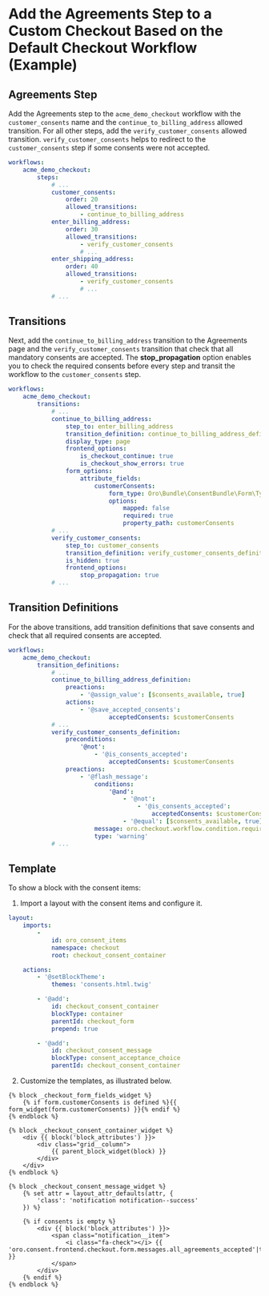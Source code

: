 # Add the Agreements Step to a Custom Checkout Based on the Default Checkout Workflow (Example)

## Agreements Step

Add the Agreements step to the `acme_demo_checkout` workflow with the `customer_consents` name and the `continue_to_billing_address` allowed transition. For all other steps, add the `verify_customer_consents` allowed transition. `verify_customer_consents` helps to redirect to the `customer_consents` step if some consents were not accepted.

```yml
workflows:
    acme_demo_checkout:
        steps:
            # ...
            customer_consents:
                order: 20
                allowed_transitions:
                    - continue_to_billing_address
            enter_billing_address:
                order: 30
                allowed_transitions:
                    - verify_customer_consents
                    # ...
            enter_shipping_address:
                order: 40
                allowed_transitions:
                    - verify_customer_consents
                    # ...
            # ...
```

## Transitions

Next, add the `continue_to_billing_address` transition to the Agreements page and the `verify_customer_consents` transition that check that all mandatory consents are accepted. The **stop_propagation** option enables you to check the required consents before every step and transit the workflow to the `customer_consents` step.

```yml
workflows:
    acme_demo_checkout:
        transitions:
            # ...
            continue_to_billing_address:
                step_to: enter_billing_address
                transition_definition: continue_to_billing_address_definition
                display_type: page
                frontend_options:
                    is_checkout_continue: true
                    is_checkout_show_errors: true
                form_options:
                    attribute_fields:
                        customerConsents:
                            form_type: Oro\Bundle\ConsentBundle\Form\Type\ConsentAcceptanceType
                            options:
                                mapped: false
                                required: true
                                property_path: customerConsents
            # ...
            verify_customer_consents:
                step_to: customer_consents
                transition_definition: verify_customer_consents_definition
                is_hidden: true
                frontend_options:
                    stop_propagation: true
            # ...
```

## Transition Definitions

For the above transitions, add transition definitions that save consents and check that all required consents are accepted.

```yml
workflows:
    acme_demo_checkout:
        transition_definitions:
            # ...
            continue_to_billing_address_definition:
                preactions:
                    - '@assign_value': [$consents_available, true]
                actions:
                    - '@save_accepted_consents':
                            acceptedConsents: $customerConsents
            # ...
            verify_customer_consents_definition:
                preconditions:
                    '@not':
                        - '@is_consents_accepted':
                            acceptedConsents: $customerConsents
                preactions:
                    - '@flash_message':
                        conditions:
                            '@and':
                                - '@not':
                                    - '@is_consents_accepted':
                                        acceptedConsents: $customerConsents
                                - '@equal': [$consents_available, true]
                        message: oro.checkout.workflow.condition.required_consents_should_be_checked.message
                        type: 'warning'
            # ...
```

## Template

To show a block with the consent items:

1. Import a layout with the consent items and configure it.

```yml
layout:
    imports:
        -
            id: oro_consent_items
            namespace: checkout
            root: checkout_consent_container

    actions:
        - '@setBlockTheme':
            themes: 'consents.html.twig'

        - '@add':
            id: checkout_consent_container
            blockType: container
            parentId: checkout_form
            prepend: true

        - '@add':
            id: checkout_consent_message
            blockType: consent_acceptance_choice
            parentId: checkout_consent_container
```

2. Customize the templates, as illustrated below.

```twig
{% block _checkout_form_fields_widget %}
    {% if form.customerConsents is defined %}{{ form_widget(form.customerConsents) }}{% endif %}
{% endblock %}

{% block _checkout_consent_container_widget %}
    <div {{ block('block_attributes') }}>
        <div class="grid__column">
            {{ parent_block_widget(block) }}
        </div>
    </div>
{% endblock %}

{% block _checkout_consent_message_widget %}
    {% set attr = layout_attr_defaults(attr, {
        'class': 'notification notification--success'
    }) %}

    {% if consents is empty %}
        <div {{ block('block_attributes') }}>
            <span class="notification__item">
                <i class="fa-check"></i> {{ 'oro.consent.frontend.checkout.form.messages.all_agreements_accepted'|trans }}
            </span>
        </div>
    {% endif %}
{% endblock %}
```
